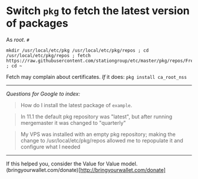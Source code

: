 # Switch `pkg` to fetch the latest version of packages

As _root_. `#`
```
mkdir /usr/local/etc/pkg /usr/local/etc/pkg/repos ; cd /usr/local/etc/pkg/repos ; fetch https://raw.githubusercontent.com/stationgroup/etc/master/pkg/repos/FreeBSD.conf ; cd ~
```

Fetch may complain about certificates. _If_ it does: `pkg install ca_root_nss`

---
_Questions for Google to index:_

>How do I install the latest package of `example`.

>In 11.1 the default pkg repository was "latest", but after running mergemaster it was changed to "quarterly"

>My VPS was installed with an empty pkg repository; making the change to /usr/local/etc/pkg/repos allowed me to repopulate it and configure what I needed

---
If this helped you, consider the Value for Value model. (bringyourwallet.com/donate)[http://bringyourwallet.com/donate]
